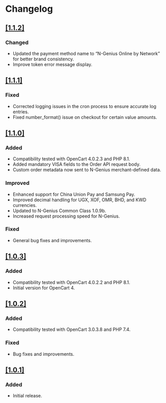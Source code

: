 # Changelog

## [[1.1.2]](https://github.com/network-international/ngenius-opencart-plugin/releases/tag/1.1.2)

### Changed

- Updated the payment method name to “N-Genius Online by Network” for better brand consistency.
- Improve token error message display.

## [[1.1.1]](https://github.com/network-international/ngenius-opencart-plugin/releases/tag/1.1.1)

### Fixed

- Corrected logging issues in the cron process to ensure accurate log entries.
- Fixed number_format() issue on checkout for certain value amounts.

## [[1.1.0]](https://github.com/network-international/ngenius-opencart-plugin/releases/tag/1.1.0)

### Added

- Compatibility tested with OpenCart 4.0.2.3 and PHP 8.1.
- Added mandatory VISA fields to the Order API request body.
- Custom order metadata now sent to N-Genius merchant-defined data.

### Improved

- Enhanced support for China Union Pay and Samsung Pay.
- Improved decimal handling for UGX, XOF, OMR, BHD, and KWD currencies.
- Updated to N-Genius Common Class 1.0.9b.
- Increased request processing speed for N-Genius.

### Fixed

- General bug fixes and improvements.

## [[1.0.3]](https://github.com/network-international/ngenius-opencart-plugin/releases/tag/1.0.3)

### Added

- Compatibility tested with OpenCart 4.0.2.2 and PHP 8.1.
- Initial version for OpenCart 4.

## [[1.0.2]](https://github.com/network-international/ngenius-opencart-plugin/releases/tag/1.0.2)

### Added

- Compatibility tested with OpenCart 3.0.3.8 and PHP 7.4.

### Fixed

- Bug fixes and improvements.

## [[1.0.1]](https://github.com/network-international/ngenius-opencart-plugin/releases/tag/1.0.1)

### Added

- Initial release.
